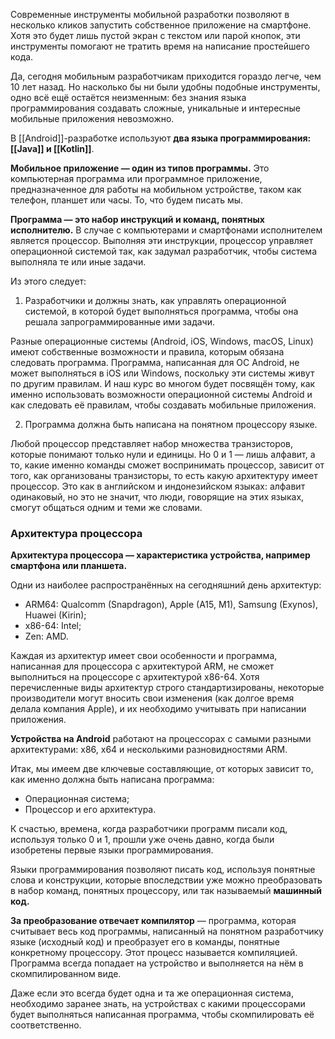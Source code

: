 Современные инструменты мобильной разработки позволяют в несколько кликов запустить собственное приложение на смартфоне. Хотя это будет лишь пустой экран с текстом или парой кнопок, эти инструменты помогают не тратить время на написание простейшего кода.

Да, сегодня мобильным разработчикам приходится гораздо легче, чем 10 лет назад. Но насколько бы ни были удобны подобные инструменты, одно всё ещё остаётся неизменным: без знания языка программирования создавать сложные, уникальные и интересные мобильные приложения невозможно.

В [[Android]]-разработке используют **два языка программирования: [[Java]] и [[Kotlin]]**.

**Мобильное приложение — один из типов программы.** Это компьютерная программа или программное приложение, предназначенное для работы на мобильном устройстве, таком как телефон, планшет или часы. То, что будем писать мы.

**Программа — это набор инструкций и команд, понятных исполнителю.** В случае с компьютерами и смартфонами исполнителем является процессор. Выполняя эти инструкции, процессор управляет операционной системой так, как задумал разработчик, чтобы система выполняла те или иные задачи.

Из этого следует:

1. Разработчики и должны знать, как управлять операционной системой, в которой будет выполняться программа, чтобы она решала запрограммированные ими задачи.

Разные операционные системы (Android, iOS, Windows, macOS, Linux) имеют собственные возможности и правила, которым обязана следовать программа. Программа, написанная для ОС Android, не может выполняться в iOS или Windows, поскольку эти системы живут по другим правилам. И наш курс во многом будет посвящён тому, как именно использовать возможности операционной системы Android и как следовать её правилам, чтобы создавать мобильные приложения.

2. Программа должна быть написана на понятном процессору языке.

Любой процессор представляет набор множества транзисторов, которые понимают только нули и единицы. Но 0 и 1 — лишь алфавит, а то, какие именно команды сможет воспринимать процессор, зависит от того, как организованы транзисторы, то есть какую архитектуру имеет процессор. Это как в английском и индонезийском языках: алфавит одинаковый, но это не значит, что люди, говорящие на этих языках, смогут общаться одним и теми же словами.

### Архитектура процессора

**Архитектура процессора — характеристика устройства, например смартфона или планшета.**

Одни из наиболее распространённых на сегодняшний день архитектур:

- ARM64: Qualcomm (Snapdragon), Apple (A15, M1), Samsung (Exynos), Huawei (Kirin);
- x86-64: Intel;
- Zen: AMD.

Каждая из архитектур имеет свои особенности и программа, написанная для процессора с архитектурой ARM, не сможет выполниться на процессоре с архитектурой x86-64. Хотя перечисленные виды архитектур строго стандартизированы, некоторые производители могут вносить свои изменения (как долгое время делала компания Apple), и их необходимо учитывать при написании приложения.

**Устройства на Android** работают на процессорах с самыми разными архитектурами: x86, x64 и несколькими разновидностями ARM.

Итак, мы имеем две ключевые составляющие, от которых зависит то, как именно должна быть написана программа:

- Операционная система;
- Процессор и его архитектура.

К счастью, времена, когда разработчики программ писали код, используя только 0 и 1, прошли уже очень давно, когда были изобретены первые языки программирования.

Языки программирования позволяют писать код, используя понятные слова и конструкции, которые впоследствии уже можно преобразовать в набор команд, понятных процессору, или так называемый **машинный код.**

**За преобразование отвечает компилятор** — программа, которая считывает весь код программы, написанный на понятном разработчику языке (исходный код) и преобразует его в команды, понятные конкретному процессору. Этот процесс называется компиляцией. Программа всегда попадает на устройство и выполняется на нём в скомпилированном виде.

Даже если это всегда будет одна и та же операционная система, необходимо заранее знать, на устройствах с какими процессорами будет выполняться написанная программа, чтобы скомпилировать её соответственно.
